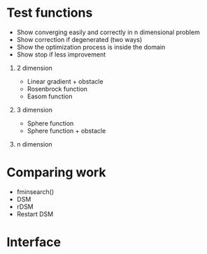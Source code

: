 # Test functions
* Show converging easily and correctly in n dimensional problem
* Show correction if degenerated (two ways)
* Show the optimization process is inside the domain
* Show stop if less improvement

1. 2 dimension
   * Linear gradient + obstacle
   * Rosenbrock function
   * Easom function

2. 3 dimension
   * Sphere function
   * Sphere function + obstacle

3. n dimension
# Comparing work
* fminsearch()
* DSM
* rDSM
* Restart DSM

# Interface
